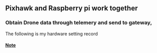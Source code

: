 ## Pixhawk and Raspberry pi work together
### Obtain Drone data through telemery and send to gateway,
The following is my hardware setting record
#### [Note](https://github.com/ShawnSWu/DroneTelemetryToLoRaGateway)
